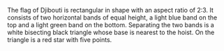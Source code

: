 The flag of Djibouti is rectangular in shape with an aspect ratio of 2:3. It consists of two horizontal bands of equal height, a light blue band on the top and a light green band on the bottom. Separating the two bands is a white bisecting black triangle whose base is nearest to the hoist. On the triangle is a red star with five points.